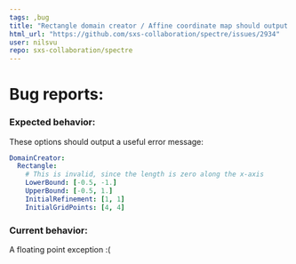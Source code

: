 ```yaml
---
tags: ,bug
title: "Rectangle domain creator / Affine coordinate map should output error instead of FPE for invalid input"
html_url: "https://github.com/sxs-collaboration/spectre/issues/2934"
user: nilsvu
repo: sxs-collaboration/spectre
---
```


# Bug reports:

### Expected behavior:

These options should output a useful error message:

```yaml
DomainCreator:
  Rectangle:
    # This is invalid, since the length is zero along the x-axis
    LowerBound: [-0.5, -1.]
    UpperBound: [-0.5, 1.]
    InitialRefinement: [1, 1]
    InitialGridPoints: [4, 4]
```

### Current behavior:

A floating point exception :(
